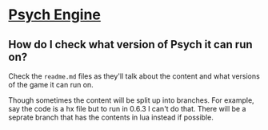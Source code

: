 # [Psych Engine](https://github.com/ShadowMario/FNF-PsychEngine)

## How do I check what version of Psych it can run on?
Check the `readme.md` files as they'll talk about the content and what versions of the game it can run on.

Though sometimes the content will be split up into branches. For example, say the code is a hx file but to run in 0.6.3 I can't do that. There will be a seprate branch that has the contents in lua instead if possible.